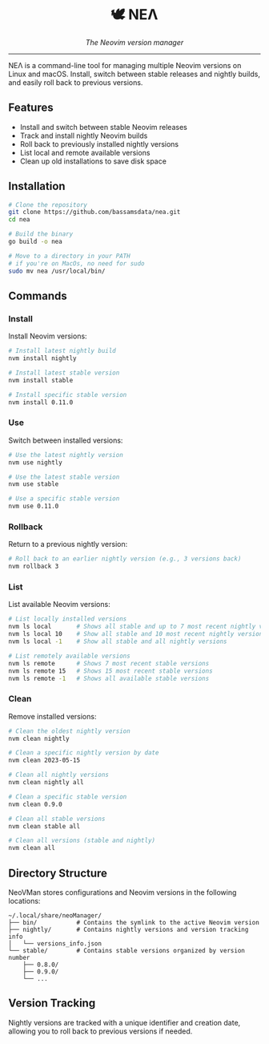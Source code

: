 <h1 align="center">🕊️ NEΛ </h1>
<p align="center"><em>The Neovim version manager</em></p>

<hr>

NEΛ is a command-line tool for managing multiple Neovim versions on Linux and macOS. Install, switch between stable releases and nightly builds, and easily roll back to previous versions.

## Features

- Install and switch between stable Neovim releases
- Track and install nightly Neovim builds
- Roll back to previously installed nightly versions
- List local and remote available versions
- Clean up old installations to save disk space

## Installation

```bash
# Clone the repository
git clone https://github.com/bassamsdata/nea.git
cd nea

# Build the binary
go build -o nea

# Move to a directory in your PATH
# if you're on MacOs, no need for sudo
sudo mv nea /usr/local/bin/
```

## Commands

### Install

Install Neovim versions:

```bash
# Install latest nightly build
nvm install nightly

# Install latest stable version
nvm install stable

# Install specific stable version
nvm install 0.11.0
```

### Use

Switch between installed versions:

```bash
# Use the latest nightly version
nvm use nightly

# Use the latest stable version
nvm use stable

# Use a specific stable version
nvm use 0.11.0
```

### Rollback

Return to a previous nightly version:

```bash
# Roll back to an earlier nightly version (e.g., 3 versions back)
nvm rollback 3
```

### List

List available Neovim versions:

```bash
# List locally installed versions
nvm ls local       # Shows all stable and up to 7 most recent nightly versions
nvm ls local 10    # Show all stable and 10 most recent nightly versions
nvm ls local -1    # Show all stable and all nightly versions

# List remotely available versions
nvm ls remote      # Shows 7 most recent stable versions
nvm ls remote 15   # Shows 15 most recent stable versions
nvm ls remote -1   # Shows all available stable versions
```

### Clean

Remove installed versions:

```bash
# Clean the oldest nightly version
nvm clean nightly

# Clean a specific nightly version by date
nvm clean 2023-05-15

# Clean all nightly versions
nvm clean nightly all

# Clean a specific stable version
nvm clean 0.9.0

# Clean all stable versions
nvm clean stable all

# Clean all versions (stable and nightly)
nvm clean all
```

## Directory Structure

NeoVMan stores configurations and Neovim versions in the following locations:

```
~/.local/share/neoManager/
├── bin/           # Contains the symlink to the active Neovim version
├── nightly/       # Contains nightly versions and version tracking info
│   └── versions_info.json
└── stable/        # Contains stable versions organized by version number
    ├── 0.8.0/
    ├── 0.9.0/
    └── ...
```

## Version Tracking

Nightly versions are tracked with a unique identifier and creation date, allowing you to roll back to previous versions if needed.
